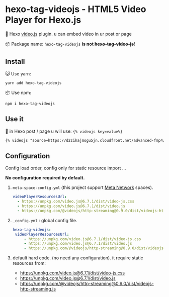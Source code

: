 # hexo-tag-videojs - HTML5 Video Player for Hexo.js

🧩 Hexo  [video.js](https://videojs.com) plugin. u can embed video in ur post or page

📦 Package name: `hexo-tag-videojs`  **is not ~~hexo-tag-video-js~~**!

## Install

🐱 Use yarn:

```
yarn add hexo-tag-videojs
```

📦 Use npm: 

```
npm i hexo-tag-videojs
```

## Use it

🚀 in Hexo post / page u will use: `{% videojs key=value%}`

```markdown
{% videojs "source=https://d2zihajmogu5jn.cloudfront.net/advanced-fmp4/master.m3u8" %}
```

## Configuration

Config load order, config only for static resource import ...

**No configuration required by default.**

1. `meta-space-config.yml` (this project support [Meta Network](https://meta.io) spaces).

   ``` yaml
   videoPlayerResourcesUrl:
     - https://unpkg.com/video.js@6.7.1/dist/video-js.css
     - https://unpkg.com/video.js@6.7.1/dist/video.js
     - https://unpkg.com/@videojs/http-streaming@0.9.0/dist/videojs-http-streaming.js
   ```

2. `_config.yml` : global config file.

   ``` yaml
   hexo-tag-videojs:
   	videoPlayerResourcesUrl:
     	- https://unpkg.com/video.js@6.7.1/dist/video-js.css
     	- https://unpkg.com/video.js@6.7.1/dist/video.js
     	- https://unpkg.com/@videojs/http-streaming@0.9.0/dist/videojs-http-streaming.js
   ```

3. default hard code. (no need any configuration). it require static resources from:

   - https://unpkg.com/video.js@6.7.1/dist/video-js.css
   - https://unpkg.com/video.js@6.7.1/dist/video.js
   - https://unpkg.com/@videojs/http-streaming@0.9.0/dist/videojs-http-streaming.js
